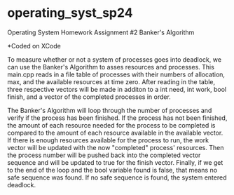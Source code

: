 # operating_syst_sp24
Operating System Homework Assignment #2 Banker's Algorithm

*Coded on XCode

To measure whether or not a system of processes goes into deadlock, we can use the Banker's Algorithm to asses resources and processes. This main.cpp reads in a file table of processes with their numbers of allocation, max, and the available resources at time zero. After reading in the table, three respective vectors will be made in additon to a int need, int work, bool finish, and a vector of the completed processes in order. 

The Banker's Algorithm will loop through the number of processes and verify if the process has been finished. If the process has not been finished, the amount of each resource needed for the process to be completed is compared to the amount of each resource available in the available vector. If there is enough resources available for the process to run, the work vector will be updated with the now "completed" process' resources. Then the process number will be pushed back into the completed vector sequence and will be updated to true for the finish vector. Finally, if we get to the end of the loop and the bool variable found is false, that means no safe sequence was found. If no safe sequence is found, the system entered deadlock.


